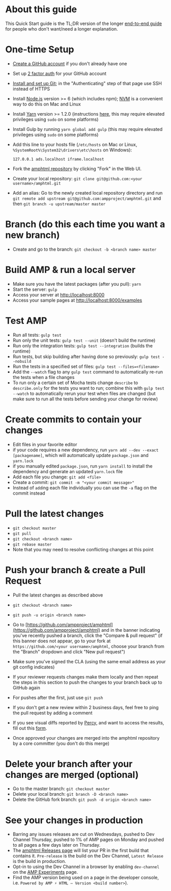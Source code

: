 <!---
Copyright 2017 The AMP HTML Authors. All Rights Reserved.

Licensed under the Apache License, Version 2.0 (the "License");
you may not use this file except in compliance with the License.
You may obtain a copy of the License at

      http://www.apache.org/licenses/LICENSE-2.0

Unless required by applicable law or agreed to in writing, software
distributed under the License is distributed on an "AS-IS" BASIS,
WITHOUT WARRANTIES OR CONDITIONS OF ANY KIND, either express or implied.
See the License for the specific language governing permissions and
limitations under the License.
-->

# About this guide

This Quick Start guide is the TL;DR version of the longer [end-to-end guide](getting-started-e2e.md) for people who don't want/need a longer explanation.

# One-time Setup

* [Create a GitHub account](https://help.github.com/articles/signing-up-for-a-new-github-account/) if you don't already have one
* Set up [2 factor auth](https://help.github.com/articles/about-two-factor-authentication/) for your GitHub account

* [Install and set up Git](https://help.github.com/articles/set-up-git/); in the "Authenticating" step of that page use SSH instead of HTTPS

* Install [Node.js](https://nodejs.org/) version >= 6 (which includes npm); [NVM](https://github.com/creationix/nvm) is a convenient way to do this on Mac and Linux

* Install [Yarn](https://yarnpkg.com/) version >= 1.2.0 (instructions [here](https://yarnpkg.com/en/docs/install), this may require elevated privileges using `sudo` on some platforms)

* Install Gulp by running `yarn global add gulp` (this may require elevated privileges using `sudo` on some platforms)

* Add this line to your hosts file (`/etc/hosts` on Mac or Linux, `%SystemRoot%\System32\drivers\etc\hosts` on Windows):

    ```
    127.0.0.1 ads.localhost iframe.localhost
    ```

* Fork the [amphtml repository](https://github.com/ampproject/amphtml) by clicking "Fork" in the Web UI.

* Create your local repository: `git clone git@github.com:<your username>/amphtml.git`
* Add an alias:  Go to the newly created local repository directory and run `git remote add upstream git@github.com:ampproject/amphtml.git` and then `git branch -u upstream/master master`

# Branch (do this each time you want a new branch)

* Create and go to the branch: `git checkout -b <branch name> master`

# Build AMP & run a local server

* Make sure you have the latest packages (after you pull): `yarn`
* Start the server: `gulp`
* Access your server at [http://localhost:8000](http://localhost:8000)
* Access your sample pages at [http://localhost:8000/examples](http://localhost:8000/examples)

# Test AMP

* Run all tests: `gulp test`
* Run only the unit tests: `gulp test --unit` (doesn't build the runtime)
* Run only the integration tests: `gulp test --integration` (builds the runtime)
* Run tests, but skip building after having done so previously: `gulp test --nobuild`
* Run the tests in a specified set of files: `gulp test --files=<filename>`
* Add the `--watch` flag to any `gulp test` command to automatically re-run the tests when a file changes
* To run only a certain set of Mocha tests change  `describe` to `describe.only` for the tests you want to run; combine this with `gulp test --watch` to automatically rerun your test when files are changed   (but make sure to run all the tests before sending your change for review)

# Create commits to contain your changes

* Edit files in your favorite editor
* if your code requires a new dependency, run `yarn add --dev --exact [packagename]`, which will automatically update `package.json` and `yarn.lock`
* if you manually edited `package.json`, run `yarn install` to install the dependency and generate an updated `yarn.lock` file
* Add each file you change: `git add <file>`
* Create a commit: `git commit -m "<your commit message>"`
* Instead of `add`ing each file individually you can use the `-a` flag on the commit instead

# Pull the latest changes

* `git checkout master`
* `git pull`
* `git checkout <branch name>`
* `git rebase master`
* Note that you may need to resolve conflicting changes at this point

# Push your branch & create a Pull Request

* Pull the latest changes as described above
* `git checkout <branch name>`
* `git push -u origin <branch name>`
* Go to [https://github.com/ampproject/amphtml](https://github.com/ampproject/amphtml) and in the banner indicating you've recently pushed a branch, click the "Compare & pull request"  (if this banner does not appear, go to your fork at `https://github.com/<your username>/amphtml`, choose your branch from the "Branch" dropdown and click "New pull request")
* Make sure you've signed the CLA (using the same email address as your git config indicates)
* If your reviewer requests changes make them locally and then repeat the steps in this section to push the changes to your branch back up to GitHub again
* For pushes after the first, just use `git push`
* If you don't get a new review within 2 business days, feel free to ping the pull request by adding a comment
* If you see visual diffs reported by [Percy](http://percy.io/ampproject/amphtml), and want to access the results, fill out this [form](https://docs.google.com/forms/d/e/1FAIpQLScZma6qVJtYUTqSm4KtiF3Zc-n5ukNe2GXNFqnaHxospsz0sQ/viewform).

* Once approved your changes are merged into the amphtml repository by a core committer (you don't do this merge)

# Delete your branch after your changes are merged (optional)

* Go to the master branch: `git checkout master`
* Delete your local branch: `git branch -D <branch name>`
* Delete the GitHub fork branch: `git push -d origin <branch name>`

# See your changes in production

* Barring any issues releases are cut on Wednesdays, pushed to Dev Channel Thursday, pushed to 1% of AMP pages on Monday and pushed to all pages a few days later on Thursday.
* The [amphtml Releases page](https://github.com/ampproject/amphtml/releases) will list your PR in the first build that contains it.  `Pre-release` is the build on the Dev Channel, `Latest Release` is the build in production.
* Opt-in to using the Dev Channel in a browser by enabling `dev-channel` on the [AMP Experiments](https://cdn.ampproject.org/experiments.html) page.
* Find the AMP version being used on a page in the developer console, i.e. `Powered by AMP ⚡ HTML – Version <build number>`).
